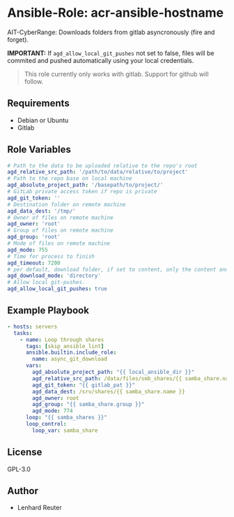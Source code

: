 # Ansible-Role: acr-ansible-hostname

AIT-CyberRange: Downloads folders from gitlab asyncronously (fire and forget).

**IMPORTANT:** If `agd_allow_local_git_pushes` not set to false, files will be commited and pushed automatically using your local credentials.

> This role currently only works with gitlab. Support for github will follow.


## Requirements

- Debian or Ubuntu 
- Gitlab

## Role Variables

```yaml
# Path to the data to be uploaded relative to the repo's root
agd_relative_src_path: '/path/to/data/relative/to/project'
# Path to the repo base on local machine
agd_absolute_project_path: '/basepath/to/project/'
# GitLab private access token if repo is private
agd_git_token: ''
# Destination folder on remote machine
agd_data_dest: '/tmp/'
# Owner of files on remote machine
agd_owner: 'root'
# Group of files on remote machine
agd_group: 'root'
# Mode of files on remote machine
agd_mode: 755
# Time for process to finish
agd_timeout: 7200
# per default, download folder, if set to content, only the content and subfolders are downloaded
agd_download_mode: 'directory'
# Allow local git-pushes.
agd_allow_local_git_pushes: true
```

## Example Playbook

```yaml
- hosts: servers
  tasks:
    - name: Loop through shares
      tags: [skip_ansible_lint]
      ansible.builtin.include_role:
        name: async_git_download
      vars:
        agd_absolute_project_path: "{{ local_ansible_dir }}"
        agd_relative_src_path: /data/files/smb_shares/{{ samba_share.name }}
        agd_git_token: "{{ gitlab_pat }}"
        agd_data_dest: /srv/shares/{{ samba_share.name }}
        agd_owner: root
        agd_group: "{{ samba_share.group }}"
        agd_mode: 774
      loop: "{{ samba_shares }}"
      loop_control:
        loop_var: samba_share
```

## License

GPL-3.0

## Author

- Lenhard Reuter